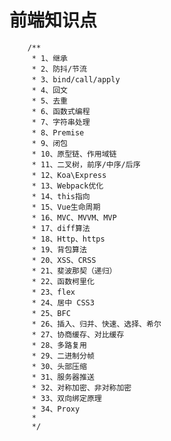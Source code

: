 # 前端知识点

	    /** 
	     * 1、继承
	     * 2、防抖/节流
	     * 3、bind/call/apply
	     * 4、回文
	     * 5、去重
	     * 6、函数式编程
	     * 7、字符串处理
	     * 8、Premise
	     * 9、闭包
	     * 10、原型链、作用域链
	     * 11、二叉树，前序/中序/后序
	     * 12、Koa\Express
	     * 13、Webpack优化
	     * 14、this指向
	     * 15、Vue生命周期
	     * 16、MVC、MVVM、MVP
	     * 17、diff算法
	     * 18、Http、https
	     * 19、背包算法
	     * 20、XSS、CRSS
	     * 21、斐波那契（递归）
	     * 22、函数柯里化
	     * 23、flex
	     * 24、居中 CSS3
	     * 25、BFC
	     * 26、插入、归并、快速、选择、希尔
	     * 27、协商缓存、对比缓存
	     * 28、多路复用
	     * 29、二进制分帧
	     * 30、头部压缩
	     * 31、服务器推送
	     * 32、对称加密、非对称加密
	     * 33、双向绑定原理
	     * 34、Proxy
	     * 
	     */
